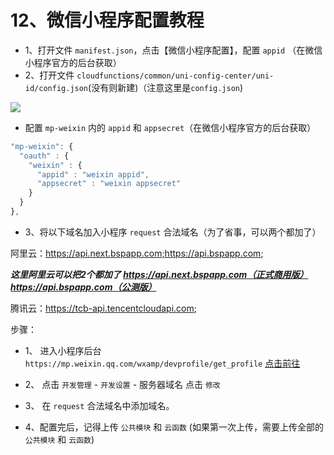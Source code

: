 # 12、微信小程序配置教程

* 1、打开文件 `manifest.json`，点击【微信小程序配置】，配置 `appid` （在微信小程序官方的后台获取）
* 2、打开文件 `cloudfunctions/common/uni-config-center/uni-id/config.json`(没有则新建)（注意这里是`config.json`)

![](https://vkceyugu.cdn.bspapp.com/VKCEYUGU-cf0c5e69-620c-4f3c-84ab-f4619262939f/bc4c3c64-531c-4711-b32e-40679445fbdd.png)

* 配置 `mp-weixin` 内的 `appid` 和 `appsecret`（在微信小程序官方的后台获取）
```js
"mp-weixin": {
  "oauth" : {
    "weixin" : {
      "appid" : "weixin appid",
      "appsecret" : "weixin appsecret"
    }
  }
},
```

* 3、将以下域名加入小程序 `request` 合法域名（为了省事，可以两个都加了）

阿里云：https://api.next.bspapp.com;https://api.bspapp.com;
	
___这里阿里云可以把2个都加了 https://api.next.bspapp.com（正式商用版） https://api.bspapp.com（公测版）___

腾讯云：https://tcb-api.tencentcloudapi.com;

步骤：

- 1、 进入小程序后台 `https://mp.weixin.qq.com/wxamp/devprofile/get_profile` [点击前往](https://mp.weixin.qq.com/wxamp/devprofile/get_profile)

- 2、 点击 `开发管理` - `开发设置` - 服务器域名 点击 `修改`

- 3、 在 `request` 合法域名中添加域名。

* 4、配置完后，记得上传 `公共模块` 和 `云函数` (如果第一次上传，需要上传全部的 `公共模块` 和 `云函数`)